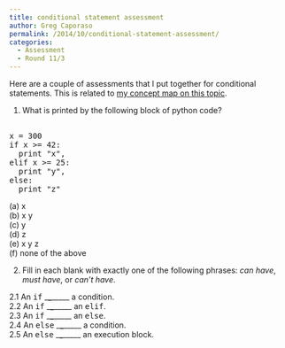 ```yaml
---
title: conditional statement assessment
author: Greg Caporaso
permalink: /2014/10/conditional-statement-assessment/
categories:
  - Assessment
  - Round 11/3
---
```

Here are a couple of assessments that I put together for conditional statements. This is related to [my concept map on this topic][1].

1. What is printed by the following block of python code?

<tt><br /> x = 300<br /> if x >= 42:<br /> &nbsp;&nbsp;print "x",<br /> elif x >= 25:<br /> &nbsp;&nbsp;print "y",<br /> else:<br /> &nbsp;&nbsp;print "z"<br /> </tt>

(a) x  
(b) x y  
(c) y  
(d) z  
(e) x y z  
(f) none of the above

2. Fill in each blank with exactly one of the following phrases: *can have*, *must have*, or *can&#8217;t have*.

2.1 An <tt>if</tt> \___\___\_____ a condition.  
2.2 An <tt>if</tt> \___\___\_____ an <tt>elif</tt>.  
2.3 An <tt>if</tt> \___\___\_____ an <tt>else</tt>.  
2.4 An <tt>else</tt> \___\___\_____ a condition.  
2.5 An <tt>else</tt> \___\___\_____ an execution block.

 [1]: http://teaching.software-carpentry.org/2014/09/16/concept-map-python-if-statements/

